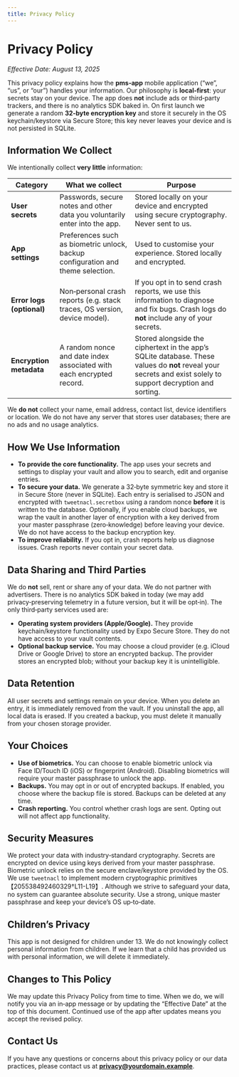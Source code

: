 ```yaml
---
title: Privacy Policy
---
```


# Privacy Policy

_Effective Date: August 13, 2025_

This privacy policy explains how the **pms‑app** mobile application (“we”, “us”, or “our”) handles your information.  Our philosophy is **local‑first**: your secrets stay on your device.  The app does **not** include ads or third‑party trackers, and there is no analytics SDK baked in.  On first launch we generate a random **32‑byte encryption key** and store it securely in the OS keychain/keystore via Secure Store; this key never leaves your device and is not persisted in SQLite.

## Information We Collect

We intentionally collect **very little** information:

| Category                   | What we collect                     | Purpose                     |
|----------------------------|-------------------------------------|-----------------------------|
| **User secrets**           | Passwords, secure notes and other data you voluntarily enter into the app. | Stored locally on your device and encrypted using secure cryptography.  Never sent to us. |
| **App settings**           | Preferences such as biometric unlock, backup configuration and theme selection. | Used to customise your experience.  Stored locally and encrypted. |
| **Error logs (optional)**  | Non‑personal crash reports (e.g. stack traces, OS version, device model). | If you opt in to send crash reports, we use this information to diagnose and fix bugs.  Crash logs do **not** include any of your secrets. |
| **Encryption metadata**    | A random nonce and date index associated with each encrypted record. | Stored alongside the ciphertext in the app’s SQLite database.  These values do **not** reveal your secrets and exist solely to support decryption and sorting. |

We **do not** collect your name, email address, contact list, device identifiers or location.  We do not have any server that stores user databases; there are no ads and no usage analytics.

## How We Use Information

* **To provide the core functionality.**  The app uses your secrets and settings to display your vault and allow you to search, edit and organise entries.
* **To secure your data.**  We generate a 32‑byte symmetric key and store it in Secure Store (never in SQLite).  Each entry is serialised to JSON and encrypted with `tweetnacl.secretbox` using a random nonce **before** it is written to the database.  Optionally, if you enable cloud backups, we wrap the vault in another layer of encryption with a key derived from your master passphrase (zero‑knowledge) before leaving your device.  We do not have access to the backup encryption key.
* **To improve reliability.**  If you opt in, crash reports help us diagnose issues.  Crash reports never contain your secret data.

## Data Sharing and Third Parties

We do **not** sell, rent or share any of your data.  We do not partner with advertisers.  There is no analytics SDK baked in today (we may add privacy‑preserving telemetry in a future version, but it will be opt‑in).  The only third‑party services used are:

* **Operating system providers (Apple/Google).**  They provide keychain/keystore functionality used by Expo Secure Store.  They do not have access to your vault contents.
* **Optional backup service.**  You may choose a cloud provider (e.g. iCloud Drive or Google Drive) to store an encrypted backup.  The provider stores an encrypted blob; without your backup key it is unintelligible.

## Data Retention

All user secrets and settings remain on your device.  When you delete an entry, it is immediately removed from the vault.  If you uninstall the app, all local data is erased.  If you created a backup, you must delete it manually from your chosen storage provider.

## Your Choices

* **Use of biometrics.**  You can choose to enable biometric unlock via Face ID/Touch ID (iOS) or fingerprint (Android).  Disabling biometrics will require your master passphrase to unlock the app.
* **Backups.**  You may opt in or out of encrypted backups.  If enabled, you choose where the backup file is stored.  Backups can be deleted at any time.
* **Crash reporting.**  You control whether crash logs are sent.  Opting out will not affect app functionality.

## Security Measures

We protect your data with industry‑standard cryptography.  Secrets are encrypted on device using keys derived from your master passphrase.  Biometric unlock relies on the secure enclave/keystore provided by the OS.  We use `tweetnacl` to implement modern cryptographic primitives【205538492460329†L11-L19】.  Although we strive to safeguard your data, no system can guarantee absolute security.  Use a strong, unique master passphrase and keep your device’s OS up‑to‑date.

## Children’s Privacy

This app is not designed for children under 13.  We do not knowingly collect personal information from children.  If we learn that a child has provided us with personal information, we will delete it immediately.

## Changes to This Policy

We may update this Privacy Policy from time to time.  When we do, we will notify you via an in‑app message or by updating the “Effective Date” at the top of this document.  Continued use of the app after updates means you accept the revised policy.

## Contact Us

If you have any questions or concerns about this privacy policy or our data practices, please contact us at **privacy@yourdomain.example**.
